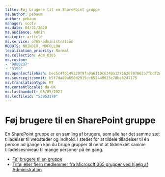 ```yaml
---
title: Føj brugere til en SharePoint gruppe
ms.author: pebaum
author: pebaum
manager: scotv
ms.date: 04/21/2020
ms.audience: Admin
ms.topic: article
ms.service: o365-administration
ROBOTS: NOINDEX, NOFOLLOW
localization_priority: Normal
ms.collection: Adm_O365
ms.custom:
- "9000237"
- "3199"
ms.openlocfilehash: bec5c47b149329f9fa0a6110c6340a1271620787062b7fbdf2d8d4b96b97b202
ms.sourcegitcommit: b5f7da89a650d2915dc652449623c78be6247175
ms.translationtype: MT
ms.contentlocale: da-DK
ms.lasthandoff: 08/05/2021
ms.locfileid: "53953179"
---
```

# <a name="add-users-to-a-sharepoint-group"></a>Føj brugere til en SharePoint gruppe

En SharePoint gruppe er en samling af brugere, som alle har det samme sæt tilladelser til websteder og indhold. I stedet for at tildele tilladelser til én person ad gangen kan du bruge grupper til nemt at tildele det samme tilladelsesniveau til mange personer på én gang.

- [Føj brugere til en gruppe](https://docs.microsoft.com/sharepoint/customize-sharepoint-site-permissions#add-users-to-a-group)
- [Tilføj eller fjern medlemmer fra Microsoft 365 grupper ved hjælp af Administration](https://docs.microsoft.com/microsoft-365/admin/create-groups/add-or-remove-members-from-groups)